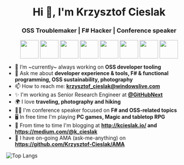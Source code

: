 <h1 align="center">Hi 👋, I'm Krzysztof Cieslak</h1>
<h3 align="center">OSS Troublemaker | F# Hacker | Conference speaker</h3>

<p align="center">
<a href="https://twitter.com/Krzysztof-Cieslak" target="blank"><img align="center" src="https://cdn.jsdelivr.net/npm/simple-icons@3.0.1/icons/twitter.svg" height="50" width="50" /></a>
<a href="https://medium.com/@k_cieslak" target="blank"><img align="center" src="https://cdn.jsdelivr.net/npm/simple-icons@3.0.1/icons/medium.svg" height="50" width="50" /></a>
<a href="https://sessionize.com/krzysztof-cieslak/" target="blank"><img align="center" src="https://cdn.jsdelivr.net/npm/simple-icons@3.0.1/icons/googlecalendar.svg" height="50" width="50" /></a>
<a href="https://www.youtube.com/channel/UCMAGUn-ozs60mLwQeVreSdg" target="blank"><img align="center" src="https://cdn.jsdelivr.net/npm/simple-icons@3.0.1/icons/youtube.svg" height="50" width="50" /></a>
<a href="https://www.twitch.tv/k_cieslak" target="blank"><img align="center" src="https://cdn.jsdelivr.net/npm/simple-icons@3.0.1/icons/twitch.svg" height="50" width="50" /></a>
<a href="https://500px.com/krzysztofcieslak" target="blank"><img align="center" src="https://cdn.jsdelivr.net/npm/simple-icons@3.0.1/icons/500px.svg" height="50" width="50" /></a>
<a href="https://www.goodreads.com/user/show/61702968-krzysztof" target="blank"><img align="center" src="https://cdn.jsdelivr.net/npm/simple-icons@3.0.1/icons/goodreads.svg" height="50" width="50" /></a>
<a href="http://kcieslak.io/" target="blank"><img align="center" src="https://cdn.jsdelivr.net/npm/simple-icons@3.0.1/icons/rss.svg" height="50" width="50" /></a>

</p>

<!-- <p align="left"> <img src="https://komarev.com/ghpvc/?username=Krzysztof-Cieslak" alt="Krzysztof-Cieslak" /> </p> -->

- 🔭 I’m ~currently~ always working on **OSS developer tooling** 
- 💬 Ask me about **developer experience & tools, F# & functional programming, OSS sustainability, photography**
- 📫 How to reach me: **krzysztof_cieslak@windowslive.com**
- ✨ I'm working as Senior Research Engineer at **[@GitHubNext](https://github.com/githubnext)**
- 🌍 I love **traveling, photography and hiking**
- 🤹‍♂️ I'm conference speaker focused on **F# and OSS-related topics**
- 🖥 In free time I'm playing **PC games, Magic and tabletop RPG**
- 📝 From time to time I'm blogging at **http://kcieslak.io/ and https://medium.com/@k_cieslak**
- 🎉 I have on-going AMA (ask-me-anything) on **https://github.com/Krzysztof-Cieslak/AMA**


![Top Langs](https://github-readme-stats.vercel.app/api/top-langs/?username=Krzysztof-Cieslak&layout=compact&hide=html,css)
